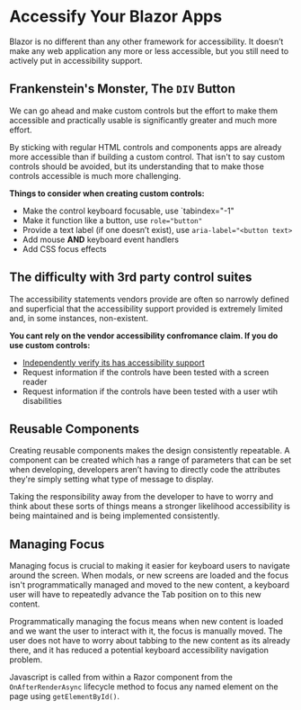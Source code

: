 # Accessify Your Blazor Apps

Blazor is no different than any other framework for accessibility. It doesn’t make any web application any more or less accessible, but you still need to actively put in accessibility support.

## Frankenstein's Monster, The `DIV` Button
We can go ahead and make custom controls but the effort to make them accessible and practically usable is significantly greater and much more effort. 

By sticking with regular HTML controls and components  apps are already more accessible than if building a custom control. That isn't to say custom controls should be avoided, but its understanding that to make those controls accessible is much more challenging.

**Things to consider when creating custom controls:**
* Make the control keyboard focusable, use `tabindex="-1"
* Make it function like a button, use `role="button"`
* Provide a text label (if one doesn’t exist), use `aria-label="<button text>`
* Add mouse **AND** keyboard event handlers
* Add CSS focus effects

## The difficulty with 3rd party control suites
The accessibility statements vendors provide are often so narrowly defined and superficial that the accessibility support provided is extremely limited and, in some instances, non-existent.

**You cant rely on the vendor accessibility confromance claim. If you do use custom controls:**
* [Independently verify its has accessibility support](https://www.canaxess.com.au/services/audit/)
* Request information if the controls have been tested with a screen reader
* Request information if the controls have been tested with a user wtih disabilities

## Reusable Components
Creating reusable components makes the design consistently repeatable. A component can be created which has a range of parameters that can be set when developing, developers aren’t having to directly code the attributes they're simply setting what type of message to display.

Taking the responsibility away from the developer to have to worry and think about these sorts of things means a stronger likelihood accessibility is being maintained and is being implemented consistently.

## Managing Focus
Managing focus is crucial to making it easier for keyboard users to navigate around the screen. When modals, or new screens are loaded and the focus isn't programmatically managed and moved to the new content, a keyboard user will have to repeatedly advance the Tab position on to this new content. 

Programmatically managing the focus means when new content is loaded and we want the user to interact with it, the focus is manually moved. The user does not have to worry about tabbing to the new content as its already there, and it has reduced a potential keyboard accessibility navigation problem.

Javascript is called from within a Razor component from the `OnAfterRenderAsync` lifecycle method to focus any named element on the page using `getElementById()`.
